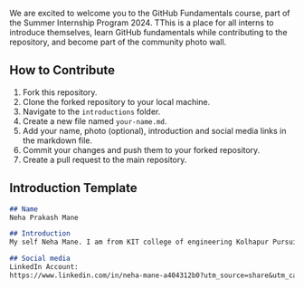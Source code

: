 We are excited to welcome you to the GitHub Fundamentals course, part of the Summer Internship Program 2024. TThis is a place for all interns to introduce themselves, learn GitHub fundamentals while contributing to the repository, and become part of the community photo wall.

## How to Contribute

1. Fork this repository.
2. Clone the forked repository to your local machine.
3. Navigate to the `introductions` folder.
4. Create a new file named `your-name.md`.
5. Add your name, photo (optional), introduction and social media links in the markdown file.
6. Commit your changes and push them to your forked repository.
7. Create a pull request to the main repository.

## Introduction Template

```markdown
## Name
Neha Prakash Mane 

## Introduction
My self Neha Mane. I am from KIT college of engineering Kolhapur Pursuing in Electronics and Telecommunication department. I am very happy to say that I am the part of this c internship. Thank you sir!!

## Social media
LinkedIn Account:
https://www.linkedin.com/in/neha-mane-a404312b0?utm_source=share&utm_campaign=share_via&utm_content=profile&utm_medium=android_app
